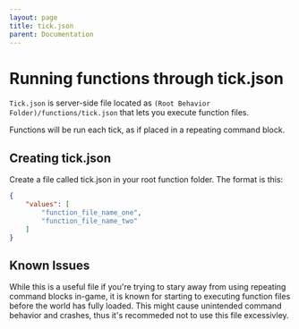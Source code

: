```yaml
---
layout: page
title: tick.json
parent: Documentation
---
```

 
# Running functions through tick.json
 
`Tick.json` is server-side file located as `(Root Behavior Folder)/functions/tick.json` that lets you execute function files.

Functions will be run each tick, as if placed in a repeating command block.


## Creating tick.json
 
Create a file called tick.json in your root function folder. The format is this:
 
```json
{
    "values": [
        "function_file_name_one",
        "function_file_name_two"
    ]
}
```


## Known Issues

While this is a useful file if you're trying to stary away from using repeating command blocks in-game, it is known for starting to executing function files before the world has fully loaded. This might cause unintended command behavior and crashes, thus it's recommeded not to use this file excessivley.